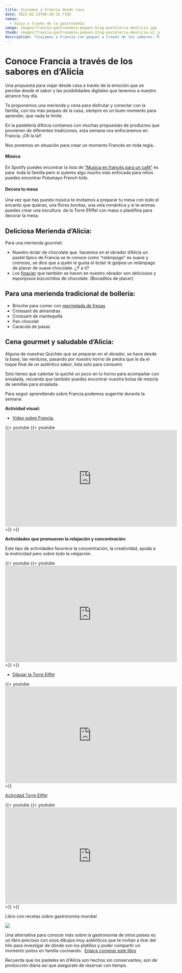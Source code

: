 ```yaml
---
title: Viajamos a Francia desde casa
date: 2021-02-23T09:39:15.719Z
temas:
  - Viaja a través de la gastronomía
image: images/francia-gastronomia-peques-blog-pasteleria-dealicia.jpg
thumb: images/francia-gastronomia-peques-blog-pasteleria-dealicia-v2.jpg
description: "Viajamos a Francia con peques a través de los sabores. Pastelería d'Alicia "
---
```

# Conoce Francia a través de los sabores en d’Alicia 

Una propuesta para viajar desde casa a través de la emoción que se percibe desde el sabor y las posibilidades digitales que tenemos a nuestro alcance hoy día. 

Te proponemos una merienda y cena para disfrutar y conectar con la familia, con los más peques de la casa, siempre es un buen momento para aprender, que nada te limite. 

En la pastelería d’Alicia contamos con muchas propuestas de productos que provienen de diferentes tradiciones, esta semana nos enfocaremos en Francia. ¡Oh la la!! 

Nos ponemos en situación para crear un momento Francés en toda regla..

#### **Música**

En Spotify puedes encontrar la lista de [“Musica en francés para un café”](https://open.spotify.com/user/fernandalunaserna/playlist/2ylcKXmPaVtgeFuQL3Rhp7) es para  toda la familia pero si quieres algo mucho más enfocada para niños puedes encontrar Putumayo French kids. 

#### **Decora tu mesa**

Una vez que has puesto música te invitamos a preparar tu mesa con todo el encanto que quieras, una flores bonitas, una vela romántica y si te animas puedes crear una escultura  de la Torre Efiffel con masa o plastifina para decorar la mesa. 

## **Deliciosa Merienda d’Alicia:** 

Para una merienda gourmet: 

* Nuestro éclair de chocolate que  hacemos en el obrador d’Alicia un pastel típico de Francia se le conoce como “relámpago” es suave y cremoso, se dice que a quién le gusta el éclair le golpea un relámpago de placer de suave chocolate. ¿Y a tí? 
* Los [finacier](https://www.dealicia.com/product/galletas/financiers-de-chocolate/) que también se hacen en nuestro obrador son deliciosos y esponjosos bizcochitos de chocolate. (Bocaditos de placer)

## Para una merienda tradicional de bollería: 

* Brioche para comer con [mermelada de fresas](https://www.dealicia.com/product/mermeladas/mermelada-fresa/)
* Croissant de almendras 
* Croissant de mantequilla 
* Pan chocolat
* Caracola de pasas 

## Cena gourmet y saludable d’Alicia: 

Alguna de nuestras Quichés que se preparan en el obrador, se hace desde la base, las verduras, pasando por nuestro horno de piedra que le da el toque final de un auténtico sabor, lista solo para consumir. 

Solo tienes que calentar la quiché un poco en tu horno para acompañar con ensalada, recuerda que también puedes encontrar nuestra bolsa de mezcla de semillas para ensalada. 

Para seguir aprendiendo sobre Francia podemos sugerirte durante la semana:

**Actividad visual:** 

* [Video sobre Francia ](https://youtu.be/XjktU-9AooU)

{{< youtube {{< youtube <iframe width="560" height="315" src="https://www.youtube.com/embed/XjktU-9AooU" frameborder="0" allow="accelerometer; autoplay; clipboard-write; encrypted-media; gyroscope; picture-in-picture" allowfullscreen></iframe> >}} >}}

**Actividades que promueven la relajación y concentración:** 

Este tipo de actividades favorece la concentración, la creatividad, ayuda a la motricidad pero sobre todo la relajación. 

{{< youtube {{< youtube <iframe width="560" height="315" src="https://www.youtube.com/embed/WM14KNKisVg" frameborder="0" allow="accelerometer; autoplay; clipboard-write; encrypted-media; gyroscope; picture-in-picture" allowfullscreen></iframe> >}} >}}

* [Dibujar la Torre Eiffel ](https://youtu.be/WM14KNKisVg)

{{< youtube <iframe width="560" height="315" src="https://www.youtube.com/embed/WM14KNKisVg" frameborder="0" allow="accelerometer; autoplay; clipboard-write; encrypted-media; gyroscope; picture-in-picture" allowfullscreen></iframe> >}}

[Actividad Torre Eiffel ](https://youtu.be/myrB1C0p1sk)

{{< youtube {{< youtube <iframe width="560" height="315" src="https://www.youtube.com/embed/myrB1C0p1sk" frameborder="0" allow="accelerometer; autoplay; clipboard-write; encrypted-media; gyroscope; picture-in-picture" allowfullscreen></iframe> >}} >}}

Libro con recetas sobre gastronomia mundial 

![](images/librocallebabelno10.jpg)

Una alternativa para conocer más sobre la gastronomía de otros países es un libro precioso con unos dibujos muy auténticos que te invitan a tirar del hilo para investigar de dónde son los platillos y poder compartir un momento juntos en familia cocinando.  [Enlace comprar este libro](https://amzn.to/2PLTXTd)

Recuerda que los pasteles en d'Alicia son hechos sin conservantes, son de producción diaria así que asegúrate de reservar con tiempo.